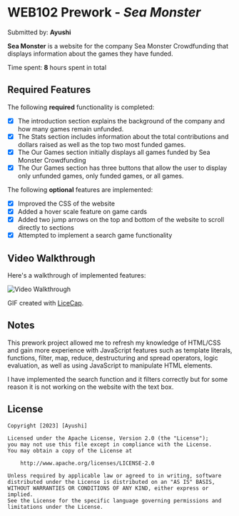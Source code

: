 # WEB102 Prework - *Sea Monster*

Submitted by: **Ayushi**

**Sea Monster** is a website for the company Sea Monster Crowdfunding that displays information about the games they have funded.

Time spent: **8** hours spent in total

## Required Features

The following **required** functionality is completed:

* [X] The introduction section explains the background of the company and how many games remain unfunded.
* [X] The Stats section includes information about the total contributions and dollars raised as well as the top two most funded games.
* [X] The Our Games section initially displays all games funded by Sea Monster Crowdfunding
* [X] The Our Games section has three buttons that allow the user to display only unfunded games, only funded games, or all games.

The following **optional** features are implemented:

* [X] Improved the CSS of the website
* [X] Added a hover scale feature on game cards
* [X] Added two jump arrows on the top and bottom of the website to scroll directly to sections
* [X] Attempted to implement a search game functionality

## Video Walkthrough

Here's a walkthrough of implemented features:

<img src='WalkThrough.gif' title='Video Walkthrough' width='' alt='Video Walkthrough' />

GIF created with [LiceCap](http://www.cockos.com/licecap/).

## Notes

This prework project allowed me to refresh my knowledge of HTML/CSS and gain more experience with JavaScript features such as template literals, functions, filter, map, reduce, destructuring and spread operators, logic evaluation, as well as using JavaScript to manipulate HTML elements.

I have implemented the search function and it filters correctly but for some reason it is not working on the website with the text box. 

## License

    Copyright [2023] [Ayushi]

    Licensed under the Apache License, Version 2.0 (the "License");
    you may not use this file except in compliance with the License.
    You may obtain a copy of the License at

        http://www.apache.org/licenses/LICENSE-2.0

    Unless required by applicable law or agreed to in writing, software
    distributed under the License is distributed on an "AS IS" BASIS,
    WITHOUT WARRANTIES OR CONDITIONS OF ANY KIND, either express or implied.
    See the License for the specific language governing permissions and
    limitations under the License.
